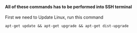 #### All of these commands has to be performed into SSH terminal

First we need to Update Linux, run this command

`apt-get update && apt-get upgrade && apt-get dist-upgrade`
